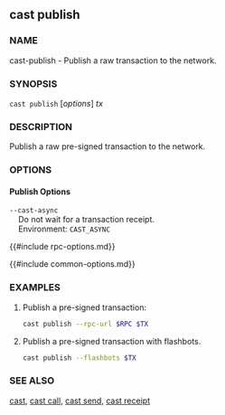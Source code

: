 ## cast publish

### NAME

cast-publish - Publish a raw transaction to the network.

### SYNOPSIS

``cast publish`` [*options*] *tx*

### DESCRIPTION

Publish a raw pre-signed transaction to the network.

### OPTIONS

#### Publish Options

`--cast-async`  
&nbsp;&nbsp;&nbsp;&nbsp;Do not wait for a transaction receipt.  
&nbsp;&nbsp;&nbsp;&nbsp;Environment: `CAST_ASYNC`

{{#include rpc-options.md}}

{{#include common-options.md}}

### EXAMPLES

1. Publish a pre-signed transaction:
    ```sh
    cast publish --rpc-url $RPC $TX
    ```

2. Publish a pre-signed transaction with flashbots.
    ```sh
    cast publish --flashbots $TX
    ```

### SEE ALSO

[cast](./cast.md), [cast call](./cast-call.md), [cast send](./cast-send.md), [cast receipt](./cast-receipt.md)
